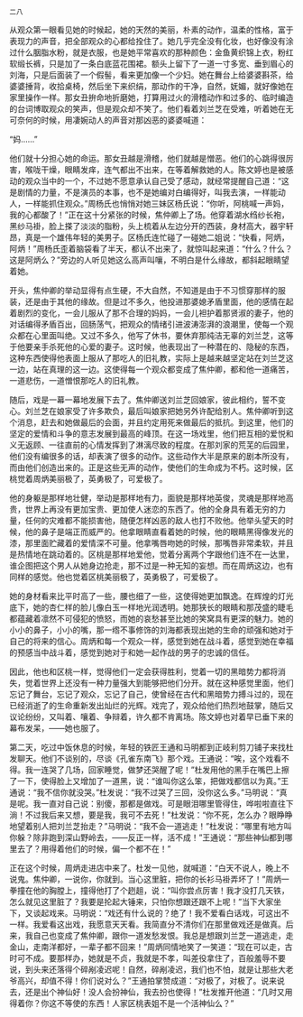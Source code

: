    二八 

   从观众第一眼看见她的时候起，她的天然的美丽，朴素的动作，温柔的性格，富于表现力的声音，把全部观众的心都给拴住了。她几乎完全没有化妆，也好像没有涂过什么胭脂水粉，就是衣服，也是她平常喜欢的那种颜色：金鱼黄织锦上衣，粉红软缎长裤，只是加了一条白底蓝花围裙。额头上留下了一道一寸多宽、垂到眉心的刘海，只是后面装了一个假髻，看来更加像一个少妇。她在舞台上给婆婆斟茶，给婆婆捶背，收拾桌椅，然后坐下来织绢，那动作的干净，自然，妩媚，就好像她在家里操作一样。那女丑拚命地折磨她，打算用过火的滑稽动作和过多的、临时编造的台词博取观众的笑声，但是观众却不笑了。他们看着刘兰芝在受难，听着她在无可奈何的时候，用凄婉动人的声音对那凶恶的婆婆喊道：

   “妈……”

   他们就十分担心她的命运。那女丑越是滑稽，他们就越是憎恶。他们的心跳得很厉害，喉咙干燥，眼睛发痒，连气都出不出来，在等着解救她的人。陈文婷也是被感动的观众当中的一个，不过她不愿意承认自己受了感动，就经常提醒自己道：“这是剧情的力量，不是演员的本事，也不是她编对白编得好，叫我去演，一样能动人，一样能抓住观众。”周杨氏也悄悄对她三妹区杨氏说：“你听，阿桃喊一声妈，我的心都酸了！”正在这十分紧张的时候，焦仲卿上了场。他穿着湖水绉纱长袍，黑纱马褂，脸上搽了淡淡的脂粉，头上梳着从左边分开的西装，身材高大，器宇轩昂，真是一个雄伟年轻的美男子。区杨氏连忙碰了一碰她二姐说：“快看，阿炳，阿炳！”周杨氏歪着脑袋看了半天，都认不出来了，就惊叫起来道：“什么？什么？这是阿炳么？”旁边的人听见她这么高声叫嚷，不明白是什么缘故，都斜起眼睛望着她。

   开头，焦仲卿的举动显得有点生硬，不大自然，不知道是由于不习惯穿那样的服装，还是由于其他的缘故。但是过不多久，他投进那婆媳矛盾里面，他的感情在起着剧烈的变化，一会儿服从了那不合理的妈妈，一会儿袒护着那贤淑的妻子，他的对话编得矛盾百出，回肠荡气，把观众的情绪引进波涛澎湃的浪潮里，使每一个观众都在心里面叫绝。又过不多久，他写了休书，要休弃那纯洁无辜的刘兰芝，这等于他要亲手杀死他的心爱的妻子。这时候，他表现出了一种潜在的、隐秘的东西，这种东西使得他表面上服从了那吃人的旧礼教，实际上是越来越坚定站在刘兰芝这一边，站在真理的这一边。这使得每一个观众都变成了焦仲卿，都和他一道痛苦，一道悲伤，一道憎恨那吃人的旧礼教。

   随后，戏是一幕一幕地发展下去了。焦仲卿送刘兰芝回娘家，彼此相约，誓不变心。刘兰芝在娘家受了许多欺负，最后叫娘家把她另外许配给别人。焦仲卿听到这个消息，赶去和她做最后的会面，并且约定用死来做最后的抵抗。到这里，他们的坚定的爱情和斗争的意志发展到最高的峰顶。在这一场戏里，他们把互相的爱悦和义无返顾、一往直前的心情发挥到了淋漓尽致的程度。在那刘家的荒芜的后园里，他们没有编很多的话，却表演了很多的动作。这些动作大半是原来的剧本所没有，而由他们创造出来的。正是这些无声的动作，使他们的生命成为不朽。这时候，区桃觉着周炳美丽极了，英勇极了，可爱极了。

   他的身躯是那样地壮健，举动是那样地有力，面貌是那样地英俊，灵魂是那样地高贵，世界上再没有更加宝贵、更加使人迷恋的东西了。他的全身具有着无穷的力量，任何的灾难都不能损害他，随便怎样凶恶的敌人也打不败他。他举头望天的时候，他的鼻子是端正而威严的。他拿眼睛直看着她的时候，他的眼睛黑得像发光的漆，那里面贮藏着的爱情深不可量。他拿嘴唇吻她的时候，那嘴唇非常柔软，并且是热情地在跳动着的。区桃是那样地爱他，觉着分离两个字跟他们连不在一达里，谁企图把这个男人从她身边抢走，那不过是一种无知的妄想。而在周炳这边，也有同样的感觉。他也觉着区桃美丽极了，英勇极了，可爱极了。

   她的身材看来比平时高了一些，腰也细了一些，这使得她更加飘逸。在辉煌的灯光底下，她的杏仁样的脸儿像白玉一样地光润透明。她那狭长的眼睛和那茂盛的睫毛都蕴藏着凛然不可侵犯的愤怒，而她的哀愁甚至比她的笑窝具有更深的魅力。她的小小的鼻子，小小的嘴，那一绺不事修饰的刘海都表现出她的生命的顽强和她对于自己的将来的信心。周炳和每一个观众一样，感觉到她在战斗着，感觉到她在幸福的预感当中战斗着，感觉到她对于和她一起作战的男子的忠诚的信任。

   因此，他也和区桃一样，觉得他们一定会获得胜利，觉着一切的黑暗势力都将消失，觉着世界上还没有一种力量强大到能够把他们分开。就在这种感觉里面，他们忘记了舞台，忘记了观众，忘记了自己，使曾经在古代和黑暗势力搏斗过的，现在已经消逝了的生命重新发出灿烂的光辉。戏完了，观众给他们热烈地鼓掌，随后又议论纷纷，又叫着、嚷着、争辩着，许久都不肯离场。陈文婷也对着早已垂下来的幕布发呆，——她也服了。

   第二天，吃过中饭休息的时候，年轻的铁匠王通和马明都到正岐利剪刀铺子来找杜发聊天。他们不谈别的，尽谈《孔雀东南飞》那个戏。王通说：“唉，这个戏看不得。我一连哭了几场，回家睡觉，做梦还哭醒了呢！”杜发用他的黑手在嘴巴上擦了一下，使得脸上又增加了一道黑，说：“谁叫你这么笨，把做戏都信以为真。”王通说：“我不信你就没哭。”杜发说：“我不过哭了三回，没你这么多。”马明说：“真是呢。我一直对自己说：别傻，那都是做戏。可是眼泪哪里管得住，哗啦啦直往下淌！不过我后来又想，要是我，我可不去死！”杜发说：“你不死，怎么办？眼睁睁地望着别人把刘兰芝抬走？”马明说：“我不会一道逃走！”杜发说：“哪里有地方叫你躲？除非跑到深山野岭去，——反正一样，活不成！”王通说：“那些神仙都到哪里去了？用得着他们的时候，偏一个都不在！”

   正在这个时候，周炳走进店中来了。杜发一见他，就喊道：“白天不说人，晚上不说鬼。焦仲卿，一说你，你就到。当心这里脏，把你的长衫马褂弄坏了！”周炳一拳撞在他的胸膛上，撞得他打了个趔趄，说：“叫你尝点厉害！我才没打几天铁，怎么就见这里脏了？我要是抡起大锤来，只怕你想跟还跟不上呢！”当下大家坐下，又谈起戏来。马明说：“戏还有什么说的？绝了！我不爱看白话戏，可这出不一样。我爱看这出戏，我愿意天天看。我简直分不清你们在那里做戏还是做真。后来，我自己也变成了焦仲卿，跟你一道发愁发恨。我总是想跟刘兰芝一道逃走，走金山，走南洋都好，一辈子都不回来！”周炳同情地笑了一笑道：“现在可以走，古时可不成。要那样办，她就是不贞，我就是不孝，叫差役拿住了，百般羞辱不要说，到头来还落得个碎剐凌迟呢！自然，碎剐凌迟，我们也不怕，就是让那些大老爷高兴，却值不得！你们说对么？”王通拍掌赞成道：“对极了，对极了。说来说去，还是出个神仙好！没人会扮神仙，我去扮也使得！”杜发推开他道：“几时又用得着你？你这不等使的东西！人家区桃表姐不是一个活神仙么？”

